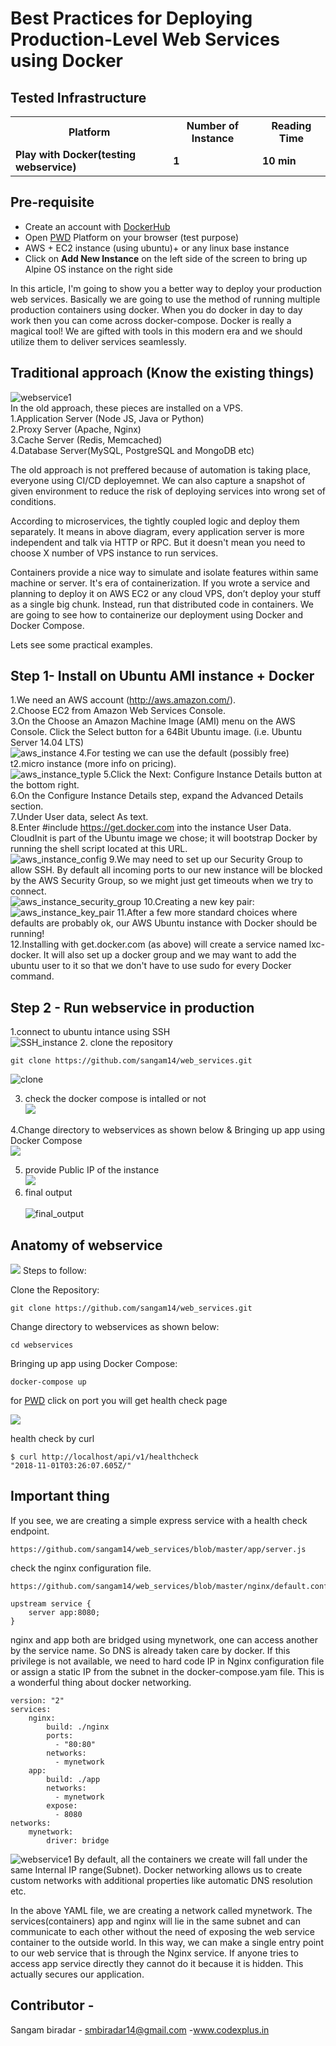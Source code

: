 # Best Practices for Deploying Production-Level Web Services using Docker

## Tested Infrastructure

<table class="tg">
  <tr>
    <th class="tg-yw4l"><b>Platform</b></th>
    <th class="tg-yw4l"><b>Number of Instance</b></th>
    <th class="tg-yw4l"><b>Reading Time</b></th>
    
  </tr>
  <tr>
    <td class="tg-yw4l"><b> Play with Docker(testing webservice)</b></td>
    <td class="tg-yw4l"><b>1</b></td>
    <td class="tg-yw4l"><b>10 min</b></td>
    
  </tr>
  
</table>

## Pre-requisite

- Create an account with [DockerHub](https://hub.docker.com)
- Open [PWD](https://labs.play-with-docker.com/) Platform on your browser (test purpose)
- AWS + EC2 instance (using ubuntu)+ or any linux base instance 
- Click on **Add New Instance** on the left side of the screen to bring up Alpine OS instance on the right side



In this article, I'm going to show you a better way to deploy your production web services. Basically we are going to use the method of running multiple production containers using docker.
When you do docker in day to day work then you can come across docker-compose. Docker is really a magical tool!
We are gifted with tools in this modern era and we should utilize them to deliver services seamlessly.

## Traditional approach (Know the existing things)

![webservice1](https://github.com/sangam14/web_services/blob/master/web-services2.png)
<br>
In the old approach, these pieces are installed on a VPS.<br>
1.Application Server (Node JS, Java or Python)<br>
2.Proxy Server (Apache, Nginx)<br>
3.Cache Server (Redis, Memcached)<br>
4.Database Server(MySQL, PostgreSQL and MongoDB etc)<br>

The old approach is not preffered because of automation is taking place, everyone using CI/CD deployemnet. We can also capture a snapshot of given environment to reduce the risk of deploying services into wrong set of conditions.

According to microservices, the tightly coupled logic and deploy them separately. It means in above diagram, every application server is more independent and talk via HTTP or RPC. But it doesn't mean you need to choose X number of VPS instance to run services.

Containers provide a nice way to simulate and isolate features within same machine or server. It's era of containerization. 
If you wrote a service and planning to deploy it on AWS EC2 or any cloud VPS, don’t deploy your stuff as a single big chunk. Instead, run that distributed code in containers. We are going to see how to containerize our deployment using Docker and Docker Compose.

Lets see some practical examples.

## Step 1- Install on Ubuntu AMI instance + Docker
   1.We need an AWS account (http://aws.amazon.com/).<br>
   2.Choose EC2 from Amazon Web Services Console.<br>
   3.On the Choose an Amazon Machine Image (AMI) menu on the AWS Console. Click the Select button for a 64Bit Ubuntu image. (i.e. Ubuntu Server 14.04 LTS)<br>
   ![aws_instance](https://github.com/sangam14/web_services/blob/master/output-1.png)
   4.For testing we can use the default (possibly free) t2.micro instance (more info on pricing).<br>
   ![aws_instance_typle](https://github.com/sangam14/web_services/blob/master/output-2.png)
   5.Click the Next: Configure Instance Details button at the bottom right.<br>
   6.On the Configure Instance Details step, expand the Advanced Details section.<br>
   7.Under User data, select As text.<br>
   8.Enter #include https://get.docker.com into the instance User Data. CloudInit is part of the Ubuntu image we chose; it will bootstrap Docker by running the shell script located at this URL.<br>
  ![aws_instance_config](https://github.com/sangam14/web_services/blob/master/output-3.png)
   9.We may need to set up our Security Group to allow SSH. By default all incoming ports to our new instance will be blocked by the AWS Security Group, so we might just get timeouts when we try to connect.<br>
   ![aws_instance_security_group](https://github.com/sangam14/web_services/blob/master/output-4.png)
   10.Creating a new key pair:<br>
   ![aws_instance_key_pair](https://github.com/sangam14/web_services/blob/master/output-5.png)
   11.After a few more standard choices where defaults are probably ok, our AWS Ubuntu instance with Docker should be running!<br>
   12.Installing with get.docker.com (as above) will create a service named lxc-docker. It will also set up a docker group and we may want to add the ubuntu user to it so that we don't have to use sudo for every Docker command.<br>

## Step 2 - Run webservice in production 
   1.connect to ubuntu intance using SSH<br>
 ![SSH_instance](https://github.com/sangam14/web_services/blob/master/output-6.png)
   2. clone the repository 
   ```
git clone https://github.com/sangam14/web_services.git
```
![clone](https://github.com/sangam14/web_services/blob/master/output-8.png)

  3. check the docker compose is intalled or not <br>
  ![](https://github.com/sangam14/web_services/blob/master/output-9.png)
  
  4.Change directory to webservices as shown below & 
Bringing up app using Docker Compose<br>
![](https://github.com/sangam14/web_services/blob/master/output-10.png)

 5. provide Public IP of the instance <br>
 ![](https://github.com/sangam14/web_services/blob/master/output%2011.png)
 6. final output <br>  
![final_output](https://github.com/sangam14/web_services/blob/master/output%20-%207.png)



## Anatomy of webservice 

![](https://github.com/sangam14/web_services/blob/master/web-service3.png)
Steps to follow:


Clone the Repository:

```
git clone https://github.com/sangam14/web_services.git
```

Change directory to webservices as shown below:


```
cd webservices 
```

Bringing up app using Docker Compose:
 
```
docker-compose up 
```

for [PWD](https://labs.play-with-docker.com/) click on port you will get health check page 

![](https://github.com/sangam14/web_services/blob/master/web-service-4.png)


health check by curl 

```
$ curl http://localhost/api/v1/healthcheck
"2018-11-01T03:26:07.605Z/"
```
## Important thing

If you see, we are creating a simple express service with a health check endpoint.
```
https://github.com/sangam14/web_services/blob/master/app/server.js

```

check the nginx configuration file.
```
https://github.com/sangam14/web_services/blob/master/nginx/default.conf
```

```
upstream service { 
    server app:8080;
}
```
nginx and app both are bridged using mynetwork, one can access another by the service name. So DNS is already taken care by docker. If this privilege is not available, we need to hard code IP in Nginx configuration file or assign a static IP from the subnet in the docker-compose.yam file. This is a wonderful thing about docker networking.

```
version: "2"
services:
    nginx:
        build: ./nginx
        ports:
          - "80:80"
        networks:
          - mynetwork
    app:
        build: ./app
        networks:
          - mynetwork
        expose: 
          - 8080
networks:
    mynetwork: 
        driver: bridge
```

![webservice1](https://github.com/sangam14/web_services/blob/master/web-services1.png)
By default, all the containers we create will fall under the same Internal IP range(Subnet). Docker networking allows us to create custom networks with additional properties like automatic DNS resolution etc.

In the above YAML file, we are creating a network called mynetwork. The services(containers) app and nginx will lie in the same subnet and can communicate to each other without the need of exposing the web service container to the outside world. In this way, we can make a single entry point to our web service that is through the Nginx service. If anyone tries to access app service directly they cannot do it because it is hidden. This actually secures our application.

## Contributor - 

Sangam biradar - smbiradar14@gmail.com -www.codexplus.in 
